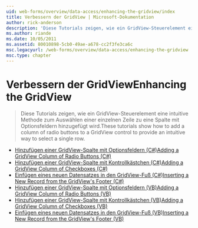 ```yaml
---
uid: web-forms/overview/data-access/enhancing-the-gridview/index
title: Verbessern der GridView | Microsoft-Dokumentation
author: rick-anderson
description: 'Diese Tutorials zeigen, wie ein GridView-Steuerelement eine intuitive Methode zum Auswählen einer einzelnen Zeile zu eine Spalte mit Optionsfeldern hinzugefügt wird.'
ms.author: riande
ms.date: 10/05/2011
ms.assetid: 80010898-5cb0-49ae-a678-cc2f3fe3ca6c
msc.legacyurl: /web-forms/overview/data-access/enhancing-the-gridview
msc.type: chapter
---
```

<a name="enhancing-the-gridview"></a><span data-ttu-id="df518-103">Verbessern der GridView</span><span class="sxs-lookup"><span data-stu-id="df518-103">Enhancing the GridView</span></span>
====================
> <span data-ttu-id="df518-104">Diese Tutorials zeigen, wie ein GridView-Steuerelement eine intuitive Methode zum Auswählen einer einzelnen Zeile zu eine Spalte mit Optionsfeldern hinzugefügt wird.</span><span class="sxs-lookup"><span data-stu-id="df518-104">These tutorials show how to add a column of radio buttons to a GridView control to provide an intuitive way to select a single row.</span></span>


- [<span data-ttu-id="df518-105">Hinzufügen einer GridView-Spalte mit Optionsfeldern (C#)</span><span class="sxs-lookup"><span data-stu-id="df518-105">Adding a GridView Column of Radio Buttons (C#)</span></span>](adding-a-gridview-column-of-radio-buttons-cs.md)
- [<span data-ttu-id="df518-106">Hinzufügen einer GridView-Spalte mit Kontrollkästchen (C#)</span><span class="sxs-lookup"><span data-stu-id="df518-106">Adding a GridView Column of Checkboxes (C#)</span></span>](adding-a-gridview-column-of-checkboxes-cs.md)
- [<span data-ttu-id="df518-107">Einfügen eines neuen Datensatzes in den GridView-Fuß (C#)</span><span class="sxs-lookup"><span data-stu-id="df518-107">Inserting a New Record from the GridView's Footer (C#)</span></span>](inserting-a-new-record-from-the-gridview-s-footer-cs.md)
- [<span data-ttu-id="df518-108">Hinzufügen einer GridView-Spalte mit Optionsfeldern (VB)</span><span class="sxs-lookup"><span data-stu-id="df518-108">Adding a GridView Column of Radio Buttons (VB)</span></span>](adding-a-gridview-column-of-radio-buttons-vb.md)
- [<span data-ttu-id="df518-109">Hinzufügen einer GridView-Spalte mit Kontrollkästchen (VB)</span><span class="sxs-lookup"><span data-stu-id="df518-109">Adding a GridView Column of Checkboxes (VB)</span></span>](adding-a-gridview-column-of-checkboxes-vb.md)
- [<span data-ttu-id="df518-110">Einfügen eines neuen Datensatzes in den GridView-Fuß (VB)</span><span class="sxs-lookup"><span data-stu-id="df518-110">Inserting a New Record from the GridView's Footer (VB)</span></span>](inserting-a-new-record-from-the-gridview-s-footer-vb.md)
